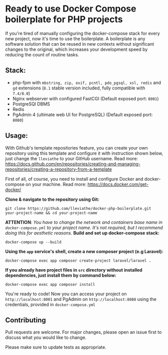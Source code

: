 
# Ready to use Docker Compose boilerplate for PHP projects
If you're tired of manually configuring the docker-compose stack for every new project, now it's time to use the boilerplate. A boilerplate is any software solution that can be reused in new contexts without significant changes to the original, which increases your development speed by reducing the count of routine tasks.

## Stack:

- php-fpm with `mbstring, zip, exif, pcntl, pdo_pgsql, xsl, redis` and `gd`  extensions (`8.1` stable version included, fully compatible with `7.4/8.0`)
- Nginx webserver with configured FastCGI (Default exposed port: `8001`)
- PostgreSQl DBMS
- Redis
- PgAdmin 4 (ultimate web UI for PostgreSQL) (Default exposed port: `8080`)

## Usage:
With Github's template repositories feature, you can create your own repository using this template and configure it with instruction shown below, just change the `lleviathe` to your GitHub username. Read more: https://docs.github.com/en/repositories/creating-and-managing-repositories/creating-a-repository-from-a-template

First of all, of course, you need to install and configure Docker and docker-compose on your machine. Read more: https://docs.docker.com/get-docker/

**Clone & navigate to the repository using Git:**

    git clone https://github.com/lleviathe/docker-php-boilerplate.git your-project-name && cd your-project-name

   
  **ATTENTION**: *You have to change the network and containers base name in  `docker-compose.yml` to your project name. It's not required, but I recommend doing this for aesthetic reasons.*
  **Build and set up docker-compose stack:**

    docker-compose up --build

**Using the `app` service's shell, create a new composer project (e.g Laravel):**

    docker-compose exec app composer create-project laravel/laravel .
**If you already have project files in `src` directory without installed dependencies, just install them by command below:**

    docker-compose exec app composer install
You're ready to code! Now you can access your project on `http://localhost:8001` and PgAdmin on `http://localhost:8080` using the credentials, provided in `docker-compose.yml`

## Contributing
Pull requests are welcome. For major changes, please open an issue first to discuss what you would like to change.

Please make sure to update tests as appropriate.